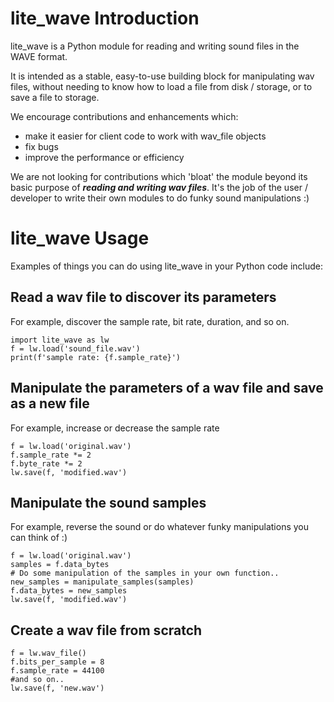 # lite_wave Introduction
lite_wave is a Python module for reading and writing sound files in the WAVE format.

It is intended as a stable, easy-to-use building block for manipulating wav files, without needing to know how to load a file from disk / storage, or to save a file to storage. 

We encourage contributions and enhancements which:
 - make it easier for client code to work with wav_file objects
 - fix bugs
 - improve the performance or efficiency

We are not looking for contributions which 'bloat' the module beyond its basic purpose of ***reading and writing wav files***. It's the job of the user / developer to write their own modules to do funky sound manipulations :)

# lite_wave Usage
Examples of things you can do using lite_wave in your Python code include:


## Read a wav file to discover its parameters
For example, discover the sample rate, bit rate, duration, and so on.
```
import lite_wave as lw
f = lw.load('sound_file.wav')
print(f'sample rate: {f.sample_rate}')
```

## Manipulate the parameters of a wav file and save as a new file
For example, increase or decrease the sample rate
```
f = lw.load('original.wav')
f.sample_rate *= 2
f.byte_rate *= 2
lw.save(f, 'modified.wav')
```

## Manipulate the sound samples
For example, reverse the sound or do whatever funky manipulations you can think of :)
```
f = lw.load('original.wav')
samples = f.data_bytes
# Do some manipulation of the samples in your own function..
new_samples = manipulate_samples(samples)
f.data_bytes = new_samples
lw.save(f, 'modified.wav')
```

## Create a wav file from scratch
```
f = lw.wav_file()
f.bits_per_sample = 8
f.sample_rate = 44100
#and so on..
lw.save(f, 'new.wav')
```
